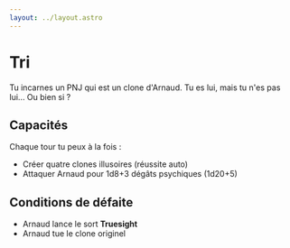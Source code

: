```yaml
---
layout: ../layout.astro
---
```


# Tri
Tu incarnes un PNJ qui est un clone d'Arnaud. Tu es lui, mais tu n'es pas lui... Ou bien si ?

## Capacités
Chaque tour tu peux à la fois :
- Créer quatre clones illusoires (réussite auto)
- Attaquer Arnaud pour 1d8+3 dégâts psychiques (1d20+5)

## Conditions de défaite
- Arnaud lance le sort **Truesight**
- Arnaud tue le clone originel